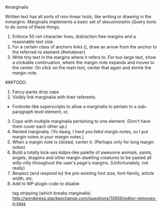 #marginalis


Written text has all sorts of non-linear tools, like writing or drawing in the mmargins. Marginalis implements a basic set of skeuomorphic jQuery tools to do some of these things.

1. Enforce 50-ish character lines, distraction free margins and a reasonable text size.
2. For a certain class of anchors links (<a name="whatever">), draw an arrow from the anchor to the referred-to element (#whatever).
3. Write tiny text in the margins where it refers to. For too-large text, show a clickable continuation, where the margin note expands and moves to the center. On click on the main text, center that again and shrink the margin note.


###TODO:
1. Fancy-pants drop caps
2. Visibly link marginalia with their referents.
  - Footnote-like superscripts to allow a marginalis to pertain to a sub-paragraph level element, or, 
3. Cope with multiple marginalia pertaining to one element. (Don't have them cover each other up.)
4. Nested marginalia. (Yo dawg, I herd you liekd margin notes, so I put margin notes in your margin notes.)
5. When a margin note is clicked, center it. (Perhaps only for long margin notes)
6. Build a totally kick-ass kidpix-like palette of awesome animals, saints, angels, dragons and other margin-dwelling creatures to be pasted all willy-nilly throughout the user's page's margins. (Unfortunately, not really)
7. Respect (and respond to) the pre-existing font size, font-family, article width, etc.
8. Add to WP plugin code to disable <p> tag stripping (which breaks marginalis) http://wordpress.stackexchange.com/questions/10656/editor-removes-p-tags